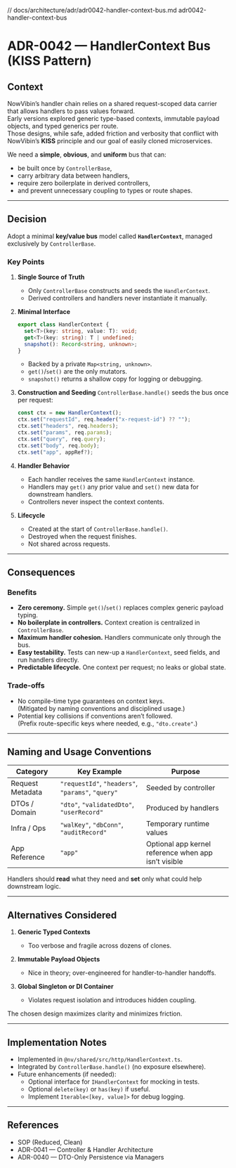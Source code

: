 // docs/architecture/adr/adr0042-handler-context-bus.md
adr0042-handler-context-bus

# ADR-0042 — HandlerContext Bus (KISS Pattern)

## Context

NowVibin’s handler chain relies on a shared request-scoped data carrier that allows handlers to pass values forward.  
Early versions explored generic type-based contexts, immutable payload objects, and typed generics per route.  
Those designs, while safe, added friction and verbosity that conflict with NowVibin’s **KISS** principle and our goal of easily cloned microservices.

We need a **simple**, **obvious**, and **uniform** bus that can:
- be built once by `ControllerBase`,
- carry arbitrary data between handlers,
- require zero boilerplate in derived controllers,
- and prevent unnecessary coupling to types or route shapes.

---

## Decision

Adopt a minimal **key/value bus** model called **`HandlerContext`**, managed exclusively by `ControllerBase`.

### Key Points

1. **Single Source of Truth**
   - Only `ControllerBase` constructs and seeds the `HandlerContext`.  
   - Derived controllers and handlers never instantiate it manually.

2. **Minimal Interface**
   ```ts
   export class HandlerContext {
     set<T>(key: string, value: T): void;
     get<T>(key: string): T | undefined;
     snapshot(): Record<string, unknown>;
   }
   ```
   - Backed by a private `Map<string, unknown>`.
   - `get()`/`set()` are the only mutators.
   - `snapshot()` returns a shallow copy for logging or debugging.

3. **Construction and Seeding**
   `ControllerBase.handle()` seeds the bus once per request:

   ```ts
   const ctx = new HandlerContext();
   ctx.set("requestId", req.header("x-request-id") ?? "");
   ctx.set("headers", req.headers);
   ctx.set("params", req.params);
   ctx.set("query", req.query);
   ctx.set("body", req.body);
   ctx.set("app", appRef?);
   ```

4. **Handler Behavior**
   - Each handler receives the same `HandlerContext` instance.  
   - Handlers may `get()` any prior value and `set()` new data for downstream handlers.  
   - Controllers never inspect the context contents.

5. **Lifecycle**
   - Created at the start of `ControllerBase.handle()`.  
   - Destroyed when the request finishes.  
   - Not shared across requests.

---

## Consequences

### Benefits
- **Zero ceremony.** Simple `get()`/`set()` replaces complex generic payload typing.
- **No boilerplate in controllers.** Context creation is centralized in `ControllerBase`.
- **Maximum handler cohesion.** Handlers communicate only through the bus.
- **Easy testability.** Tests can new-up a `HandlerContext`, seed fields, and run handlers directly.
- **Predictable lifecycle.** One context per request; no leaks or global state.

### Trade-offs
- No compile-time type guarantees on context keys.  
  (Mitigated by naming conventions and disciplined usage.)
- Potential key collisions if conventions aren’t followed.  
  (Prefix route-specific keys where needed, e.g., `"dto.create"`.)

---

## Naming and Usage Conventions

| Category | Key Example | Purpose |
|-----------|--------------|----------|
| Request Metadata | `"requestId"`, `"headers"`, `"params"`, `"query"` | Seeded by controller |
| DTOs / Domain | `"dto"`, `"validatedDto"`, `"userRecord"` | Produced by handlers |
| Infra / Ops | `"walKey"`, `"dbConn"`, `"auditRecord"` | Temporary runtime values |
| App Reference | `"app"` | Optional app kernel reference when app isn’t visible |

Handlers should **read** what they need and **set** only what could help downstream logic.

---

## Alternatives Considered

1. **Generic Typed Contexts**
   - Too verbose and fragile across dozens of clones.

2. **Immutable Payload Objects**
   - Nice in theory; over-engineered for handler-to-handler handoffs.

3. **Global Singleton or DI Container**
   - Violates request isolation and introduces hidden coupling.

The chosen design maximizes clarity and minimizes friction.

---

## Implementation Notes

- Implemented in `@nv/shared/src/http/HandlerContext.ts`.  
- Integrated by `ControllerBase.handle()` (no exposure elsewhere).  
- Future enhancements (if needed):
  - Optional interface for `IHandlerContext` for mocking in tests.
  - Optional `delete(key)` or `has(key)` if useful.
  - Implement `Iterable<[key, value]>` for debug logging.

---

## References

- SOP (Reduced, Clean)
- ADR-0041 — Controller & Handler Architecture
- ADR-0040 — DTO-Only Persistence via Managers
